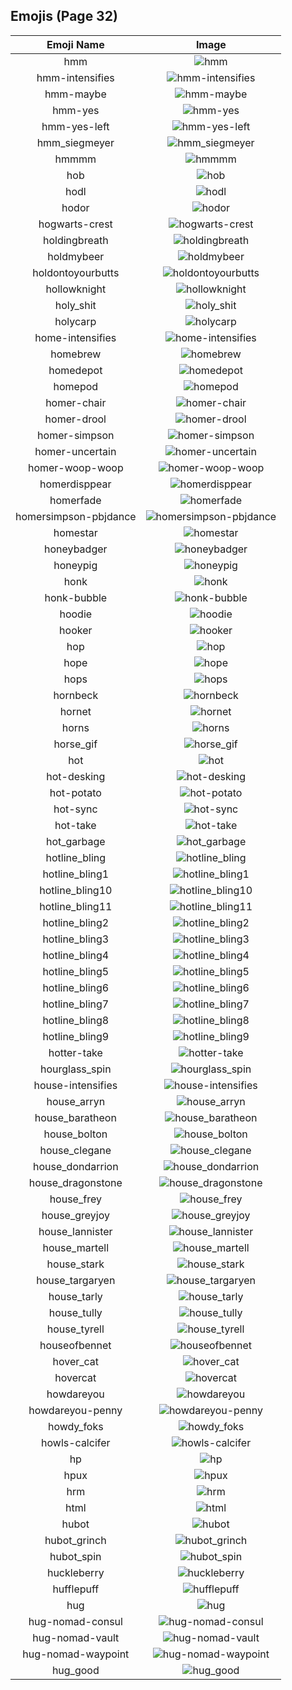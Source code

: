 
  ## Emojis (Page 32)
  |Emoji Name|Image|
  | :-: | :-: |
  |hmm| ![hmm](/output/hmm)|
  |hmm-intensifies| ![hmm-intensifies](/output/hmm-intensifies.gif)|
  |hmm-maybe| ![hmm-maybe](/output/hmm-maybe.gif)|
  |hmm-yes| ![hmm-yes](/output/hmm-yes.gif)|
  |hmm-yes-left| ![hmm-yes-left](/output/hmm-yes-left)|
  |hmm_siegmeyer| ![hmm_siegmeyer](/output/hmm_siegmeyer.png)|
  |hmmmm| ![hmmmm](/output/hmmmm)|
  |hob| ![hob](/output/hob)|
  |hodl| ![hodl](/output/hodl.jpg)|
  |hodor| ![hodor](/output/hodor.png)|
  |hogwarts-crest| ![hogwarts-crest](/output/hogwarts-crest.png)|
  |holdingbreath| ![holdingbreath](/output/holdingbreath.gif)|
  |holdmybeer| ![holdmybeer](/output/holdmybeer.jpg)|
  |holdontoyourbutts| ![holdontoyourbutts](/output/holdontoyourbutts)|
  |hollowknight| ![hollowknight](/output/hollowknight.png)|
  |holy_shit| ![holy_shit](/output/holy_shit.jpg)|
  |holycarp| ![holycarp](/output/holycarp.png)|
  |home-intensifies| ![home-intensifies](/output/home-intensifies.gif)|
  |homebrew| ![homebrew](/output/homebrew.png)|
  |homedepot| ![homedepot](/output/homedepot.jpg)|
  |homepod| ![homepod](/output/homepod.png)|
  |homer-chair| ![homer-chair](/output/homer-chair.gif)|
  |homer-drool| ![homer-drool](/output/homer-drool)|
  |homer-simpson| ![homer-simpson](/output/homer-simpson.png)|
  |homer-uncertain| ![homer-uncertain](/output/homer-uncertain.gif)|
  |homer-woop-woop| ![homer-woop-woop](/output/homer-woop-woop.gif)|
  |homerdisppear| ![homerdisppear](/output/homerdisppear.gif)|
  |homerfade| ![homerfade](/output/homerfade)|
  |homersimpson-pbjdance| ![homersimpson-pbjdance](/output/homersimpson-pbjdance.gif)|
  |homestar| ![homestar](/output/homestar.jpg)|
  |honeybadger| ![honeybadger](/output/honeybadger.png)|
  |honeypig| ![honeypig](/output/honeypig.jpg)|
  |honk| ![honk](/output/honk.png)|
  |honk-bubble| ![honk-bubble](/output/honk-bubble.gif)|
  |hoodie| ![hoodie](/output/hoodie.png)|
  |hooker| ![hooker](/output/hooker.png)|
  |hop| ![hop](/output/hop.gif)|
  |hope| ![hope](/output/hope.jpg)|
  |hops| ![hops](/output/hops.png)|
  |hornbeck| ![hornbeck](/output/hornbeck.png)|
  |hornet| ![hornet](/output/hornet.png)|
  |horns| ![horns](/output/horns.png)|
  |horse_gif| ![horse_gif](/output/horse_gif.gif)|
  |hot| ![hot](/output/hot.png)|
  |hot-desking| ![hot-desking](/output/hot-desking.png)|
  |hot-potato| ![hot-potato](/output/hot-potato)|
  |hot-sync| ![hot-sync](/output/hot-sync.gif)|
  |hot-take| ![hot-take](/output/hot-take.png)|
  |hot_garbage| ![hot_garbage](/output/hot_garbage.png)|
  |hotline_bling| ![hotline_bling](/output/hotline_bling.gif)|
  |hotline_bling1| ![hotline_bling1](/output/hotline_bling1.jpg)|
  |hotline_bling10| ![hotline_bling10](/output/hotline_bling10.jpg)|
  |hotline_bling11| ![hotline_bling11](/output/hotline_bling11.jpg)|
  |hotline_bling2| ![hotline_bling2](/output/hotline_bling2.jpg)|
  |hotline_bling3| ![hotline_bling3](/output/hotline_bling3.jpg)|
  |hotline_bling4| ![hotline_bling4](/output/hotline_bling4.jpg)|
  |hotline_bling5| ![hotline_bling5](/output/hotline_bling5.jpg)|
  |hotline_bling6| ![hotline_bling6](/output/hotline_bling6.jpg)|
  |hotline_bling7| ![hotline_bling7](/output/hotline_bling7.jpg)|
  |hotline_bling8| ![hotline_bling8](/output/hotline_bling8.jpg)|
  |hotline_bling9| ![hotline_bling9](/output/hotline_bling9.jpg)|
  |hotter-take| ![hotter-take](/output/hotter-take.png)|
  |hourglass_spin| ![hourglass_spin](/output/hourglass_spin.gif)|
  |house-intensifies| ![house-intensifies](/output/house-intensifies.gif)|
  |house_arryn| ![house_arryn](/output/house_arryn.png)|
  |house_baratheon| ![house_baratheon](/output/house_baratheon.png)|
  |house_bolton| ![house_bolton](/output/house_bolton.png)|
  |house_clegane| ![house_clegane](/output/house_clegane.png)|
  |house_dondarrion| ![house_dondarrion](/output/house_dondarrion.png)|
  |house_dragonstone| ![house_dragonstone](/output/house_dragonstone.jpg)|
  |house_frey| ![house_frey](/output/house_frey.png)|
  |house_greyjoy| ![house_greyjoy](/output/house_greyjoy.png)|
  |house_lannister| ![house_lannister](/output/house_lannister.png)|
  |house_martell| ![house_martell](/output/house_martell.png)|
  |house_stark| ![house_stark](/output/house_stark.png)|
  |house_targaryen| ![house_targaryen](/output/house_targaryen.png)|
  |house_tarly| ![house_tarly](/output/house_tarly.jpg)|
  |house_tully| ![house_tully](/output/house_tully.png)|
  |house_tyrell| ![house_tyrell](/output/house_tyrell.png)|
  |houseofbennet| ![houseofbennet](/output/houseofbennet)|
  |hover_cat| ![hover_cat](/output/hover_cat.gif)|
  |hovercat| ![hovercat](/output/hovercat.gif)|
  |howdareyou| ![howdareyou](/output/howdareyou.png)|
  |howdareyou-penny| ![howdareyou-penny](/output/howdareyou-penny.png)|
  |howdy_foks| ![howdy_foks](/output/howdy_foks.jpg)|
  |howls-calcifer| ![howls-calcifer](/output/howls-calcifer.png)|
  |hp| ![hp](/output/hp.jpg)|
  |hpux| ![hpux](/output/hpux.jpg)|
  |hrm| ![hrm](/output/hrm.png)|
  |html| ![html](/output/html.png)|
  |hubot| ![hubot](/output/hubot.jpg)|
  |hubot_grinch| ![hubot_grinch](/output/hubot_grinch.png)|
  |hubot_spin| ![hubot_spin](/output/hubot_spin.gif)|
  |huckleberry| ![huckleberry](/output/huckleberry.png)|
  |hufflepuff| ![hufflepuff](/output/hufflepuff.png)|
  |hug| ![hug](/output/hug.jpg)|
  |hug-nomad-consul| ![hug-nomad-consul](/output/hug-nomad-consul.png)|
  |hug-nomad-vault| ![hug-nomad-vault](/output/hug-nomad-vault.png)|
  |hug-nomad-waypoint| ![hug-nomad-waypoint](/output/hug-nomad-waypoint.png)|
  |hug_good| ![hug_good](/output/hug_good.gif)|
  